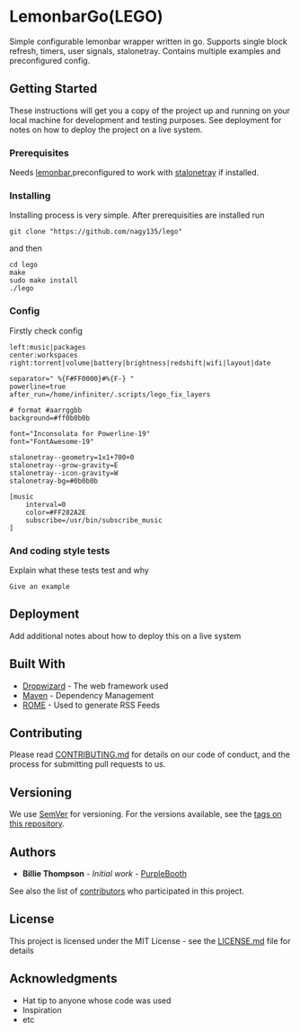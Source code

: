 
# LemonbarGo(LEGO)

Simple configurable lemonbar wrapper written in go. Supports single block refresh, timers, user signals, stalonetray. Contains multiple examples and preconfigured config.

## Getting Started

These instructions will get you a copy of the project up and running on your local machine for development and testing purposes. See deployment for notes on how to deploy the project on a live system.

### Prerequisites

Needs [lemonbar](https://github.com/LemonBoy/bar),preconfigured to work with [stalonetray](https://wiki.archlinux.org/index.php/Stalonetray) if installed.

### Installing

Installing process is very simple. After prerequisities are installed run

```
git clone "https://github.com/nagy135/lego"
```

and then

```
cd lego
make
sudo make install
./lego
```

### Config

Firstly check config

```
left:music|packages
center:workspaces
right:torrent|volume|battery|brightness|redshift|wifi|layout|date

separator=" %{F#FF0000}#%{F-} "
powerline=true
after_run=/home/infiniter/.scripts/lego_fix_layers

# format #aarrggbb
background=#ff0b0b0b

font="Inconsolata for Powerline-19"
font="FontAwesome-19"

stalonetray--geometry=1x1+700+0
stalonetray--grow-gravity=E
stalonetray--icon-gravity=W
stalonetray-bg=#0b0b0b

[music
    interval=0
    color=#FF282A2E
    subscribe=/usr/bin/subscribe_music
]
```

### And coding style tests

Explain what these tests test and why

```
Give an example
```

## Deployment

Add additional notes about how to deploy this on a live system

## Built With

* [Dropwizard](http://www.dropwizard.io/1.0.2/docs/) - The web framework used
* [Maven](https://maven.apache.org/) - Dependency Management
* [ROME](https://rometools.github.io/rome/) - Used to generate RSS Feeds

## Contributing

Please read [CONTRIBUTING.md](https://gist.github.com/PurpleBooth/b24679402957c63ec426) for details on our code of conduct, and the process for submitting pull requests to us.

## Versioning

We use [SemVer](http://semver.org/) for versioning. For the versions available, see the [tags on this repository](https://github.com/your/project/tags).

## Authors

* **Billie Thompson** - *Initial work* - [PurpleBooth](https://github.com/PurpleBooth)

See also the list of [contributors](https://github.com/your/project/contributors) who participated in this project.

## License

This project is licensed under the MIT License - see the [LICENSE.md](LICENSE.md) file for details

## Acknowledgments

* Hat tip to anyone whose code was used
* Inspiration
* etc
